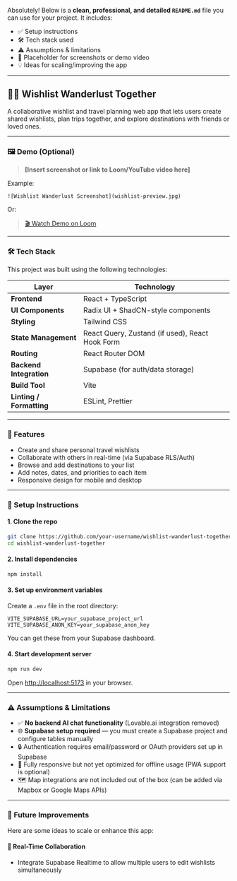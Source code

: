 Absolutely! Below is a **clean, professional, and detailed `README.md`** file you can use for your project. It includes:

- ✅ Setup instructions  
- 🛠 Tech stack used  
- ⚠️ Assumptions & limitations  
- 📸 Placeholder for screenshots or demo video  
- 💡 Ideas for scaling/improving the app  

---

## 🧑‍💻 Wishlist Wanderlust Together

A collaborative wishlist and travel planning web app that lets users create shared wishlists, plan trips together, and explore destinations with friends or loved ones.

---

### 🖼 Demo (Optional)

> **[Insert screenshot or link to Loom/YouTube video here]**

Example:
```
![Wishlist Wanderlust Screenshot](wishlist-preview.jpg)
```

Or:
> [🎬 Watch Demo on Loom](https://www.loom.com/share/demo-link)

---

### 🛠 Tech Stack

This project was built using the following technologies:

| Layer | Technology |
|-------|------------|
| **Frontend** | React + TypeScript |
| **UI Components** | Radix UI + ShadCN-style components |
| **Styling** | Tailwind CSS |
| **State Management** | React Query, Zustand (if used), React Hook Form |
| **Routing** | React Router DOM |
| **Backend Integration** | Supabase (for auth/data storage) |
| **Build Tool** | Vite |
| **Linting / Formatting** | ESLint, Prettier |

---

### 🧪 Features

- Create and share personal travel wishlists
- Collaborate with others in real-time (via Supabase RLS/Auth)
- Browse and add destinations to your list
- Add notes, dates, and priorities to each item
- Responsive design for mobile and desktop

---

### 🧰 Setup Instructions

#### 1. Clone the repo

```bash
git clone https://github.com/your-username/wishlist-wanderlust-together.git
cd wishlist-wanderlust-together
```

#### 2. Install dependencies

```bash
npm install
```

#### 3. Set up environment variables

Create a `.env` file in the root directory:

```env
VITE_SUPABASE_URL=your_supabase_project_url
VITE_SUPABASE_ANON_KEY=your_supabase_anon_key
```

You can get these from your Supabase dashboard.

#### 4. Start development server

```bash
npm run dev
```

Open [http://localhost:5173](http://localhost:5173) in your browser.

---

### ⚠️ Assumptions & Limitations

- ✅ **No backend AI chat functionality** (Lovable.ai integration removed)
- 🌐 **Supabase setup required** — you must create a Supabase project and configure tables manually
- 🔒 Authentication requires email/password or OAuth providers set up in Supabase
- 📱 Fully responsive but not yet optimized for offline usage (PWA support is optional)
- 🗺 Map integrations are not included out of the box (can be added via Mapbox or Google Maps APIs)

---

### 🚀 Future Improvements

Here are some ideas to scale or enhance this app:

#### 🔄 Real-Time Collaboration
- Integrate Supabase Realtime to allow multiple users to edit wishlists simultaneously




